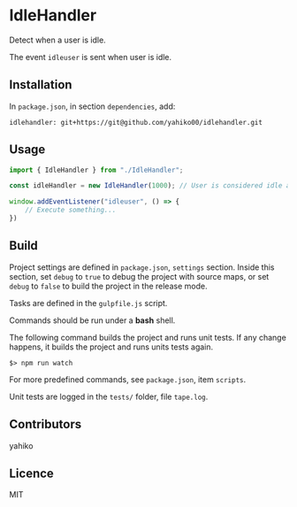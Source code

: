 # IdleHandler #

Detect when a user is idle.

The event `idleuser` is sent when user is idle.


## Installation ##

In `package.json`, in section `dependencies`, add:

	idlehandler: git+https://git@github.com/yahiko00/idlehandler.git


## Usage ##

```ts
import { IdleHandler } from "./IdleHandler";

const idleHandler = new IdleHandler(1000); // User is considered idle after 1 second (1000 ms) of inactivity

window.addEventListener("idleuser", () => {
	// Execute something...
})
```

## Build ##

Project settings are defined in `package.json`, `settings` section. Inside this section, set `debug` to `true` to debug the project with source maps, or set `debug` to `false` to build the project in the release mode.

Tasks are defined in the `gulpfile.js` script.

Commands should be run under a **bash** shell.

The following command builds the project and runs unit tests. If any change happens, it builds the project and runs units tests again.

	$> npm run watch

For more predefined commands, see `package.json`, item `scripts`.

Unit tests are logged in the `tests/` folder, file `tape.log`.

## Contributors ##

yahiko


## Licence ##

MIT
